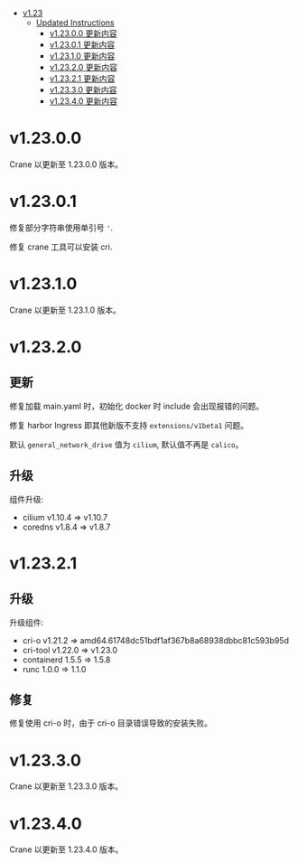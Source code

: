 - [v1.23](#v123)
  - [Updated Instructions](#updated-instructions)
    - [v1.23.0.0 更新内容](#v12300)
    - [v1.23.0.1 更新内容](#v12301)
    - [v1.23.1.0 更新内容](#v12310)
    - [v1.23.2.0 更新内容](#v12320)
    - [v1.23.2.1 更新内容](#v12321)
    - [v1.23.3.0 更新内容](#v12330)
    - [v1.23.4.0 更新内容](#v12340)

# v1.23.0.0

Crane 以更新至 1.23.0.0 版本。

# v1.23.0.1

修复部分字符串使用单引号 `'`.

修复 crane 工具可以安装 cri.

# v1.23.1.0

Crane 以更新至 1.23.1.0 版本。

# v1.23.2.0

## 更新

修复加载 main.yaml 时，初始化 docker 时 include 会出现报错的问题。

修复 harbor Ingress 即其他新版不支持 `extensions/v1beta1` 问题。

默认 `general_network_drive` 值为 `cilium`, 默认值不再是 `calico`。

## 升级

组件升级:
  * cilium v1.10.4 => v1.10.7
  * coredns v1.8.4 => v1.8.7

# v1.23.2.1

## 升级

升级组件:
  * cri-o v1.21.2 => amd64.61748dc51bdf1af367b8a68938dbbc81c593b95d
  * cri-tool v1.22.0 => v1.23.0
  * containerd 1.5.5 => 1.5.8
  * runc 1.0.0 => 1.1.0

## 修复

修复使用 cri-o 时，由于 cri-o 目录错误导致的安装失败。

# v1.23.3.0

Crane 以更新至 1.23.3.0 版本。

# v1.23.4.0

Crane 以更新至 1.23.4.0 版本。